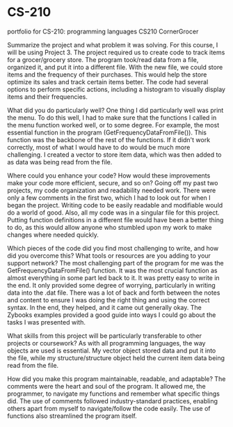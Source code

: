 # CS-210
portfolio for CS-210: programming languages
CS210 CornerGrocer

Summarize the project and what problem it was solving.
For this course, I will be using Project 3. The project required us to create code to track items for a grocer/grocery store. The program took/read data from a file, organized it, and put it into a different file. With the new file, we could store items and the frequency of their purchases. This would help the store optimize its sales and track certain items better. The code had several options to perform specific actions, including a histogram to visually display items and their frequencies.

What did you do particularly well?
One thing I did particularly well was print the menu. To do this well, I had to make sure that the functions I called in the menu function worked well, or to some degree. For example, the most essential function in the program (GetFrequencyDataFromFile()). This function was the backbone of the rest of the functions. If it didn't work correctly, most of what I would have to do would be much more challenging. I created a vector to store item data, which was then added to as data was being read from the file.

Where could you enhance your code? How would these improvements make your code more efficient, secure, and so on?
Going off my past two projects, my code organization and readability needed work. There were only a few comments in the first two, which I had to look out for when I began the project. Writing code to be easily readable and modifiable would do a world of good. Also, all my code was in a singular file for this project. Putting function definitions in a different file would have been a better thing to do, as this would allow anyone who stumbled upon my work to make changes where needed quickly.

Which pieces of the code did you find most challenging to write, and how did you overcome this? What tools or resources are you adding to your support network?
The most challenging part of the program for me was the GetFrequencyDataFromFile() function. It was the most crucial function as almost everything in some part led back to it. It was pretty easy to write in the end. It only provided some degree of worrying, particularly in writing data into the .dat file. There was a lot of back and forth between the notes and content to ensure I was doing the right thing and using the correct syntax. In the end, they helped, and it came out generally okay. The Zybooks examples provided a good guide into ways I could go about the tasks I was presented with.

What skills from this project will be particularly transferable to other projects or coursework?
As with all programming languages, the way objects are used is essential. My vector object stored data and put it into the file, while my structure/structure object held the current item data being read from the file.

How did you make this program maintainable, readable, and adaptable?
The comments were the heart and soul of the program. It allowed me, the programmer, to navigate my functions and remember what specific things did. The use of comments followed industry-standard practices, enabling others apart from myself to navigate/follow the code easily. The use of functions also streamlined the program itself.
